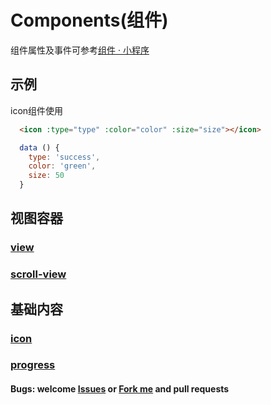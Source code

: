 # Components(组件)

组件属性及事件可参考[组件 · 小程序](https://mp.weixin.qq.com/debug/wxadoc/dev/component/)

## 示例

icon组件使用

```html
  <icon :type="type" :color="color" :size="size"></icon>
```

```javascript
  data () {
    type: 'success',
    color: 'green',
    size: 50
  }

```

## 视图容器

### [view](https://mp.weixin.qq.com/debug/wxadoc/dev/component/view.html)

### [scroll-view](https://mp.weixin.qq.com/debug/wxadoc/dev/component/scroll-view.html)

## 基础内容



### [icon](https://mp.weixin.qq.com/debug/wxadoc/dev/component/icon.html)

### [progress](https://mp.weixin.qq.com/debug/wxadoc/dev/component/progress.html)



#### Bugs: welcome [Issues](https://github.com/dlhandsome/vue-weapp/issues/new) or [Fork me](https://github.com/dlhandsome/vue-weapp) and pull requests
